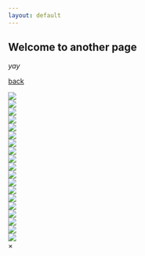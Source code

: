 ```yaml
---
layout: default
---
```


## Welcome to another page

_yay_

[back](./)
 
<!-- The grid: four columns -->
<div class="row">
 <div class="column"> <img src="/assets/images/gallery/answered_prayer.png" onclick="myFunction(this);"></div>
 <div class="column"> <img src="/assets/images/gallery/babel_begins.png" onclick="myFunction(this);"></div>
 <div class="column"> <img src="/assets/images/gallery/churh_on_the_hill.png" onclick="myFunction(this);"></div>
 <div class="column"> <img src="/assets/images/gallery/city_in_the_sky.png" onclick="myFunction(this);"></div>
 <div class="column"> <img src="/assets/images/gallery/city_under_seige.png" onclick="myFunction(this);"></div>
 <div class="column"> <img src="/assets/images/gallery/desolate.png" onclick="myFunction(this);"></div>
 <div class="column"> <img src="/assets/images/gallery/end_of_an_era.png" onclick="myFunction(this);"></div>
</div>
<div class="row">
 <div class="column"> <img src="/assets/images/gallery/hidden_temple.png" onclick="myFunction(this);"></div>
 <div class="column"> <img src="/assets/images/gallery/life_among_the_rocks.png" onclick="myFunction(this);"></div>
 <div class="column"> <img src="/assets/images/gallery/mount_olympus.png" onclick="myFunction(this);"></div>
 <div class="column"> <img src="/assets/images/gallery/new_stone_henge.png" onclick="myFunction(this);"></div>
 <div class="column"> <img src="/assets/images/gallery/out_of_time_and_space.png" onclick="myFunction(this);"></div>
 <div class="column"> <img src="/assets/images/gallery/perfectly_balanced.png" onclick="myFunction(this);"></div>
 <div class="column"> <img src="/assets/images/gallery/temple_of_the_gods.png" onclick="myFunction(this);"></div>
</div>
<div class="row">
 <div class="column"> <img src="/assets/images/gallery/temple_on_the_hill.png" onclick="myFunction(this);"></div>
 <div class="column"> <img src="/assets/images/gallery/forgotten_temple.png" onclick="myFunction(this);"></div>
 <div class="column"> <img src="/assets/images/gallery/the only path forward.png" onclick="myFunction(this);"></div>
 <div class="column"> <img src="/assets/images/gallery/the_world_bruns.png" onclick="myFunction(this);"></div>
 <div class="column"> <img src="/assets/images/gallery/wet_landing.png" onclick="myFunction(this);"></div>
</div>

<!-- The expanding image container -->
<div class="container">
  <!-- Close the image -->
  <span onclick="this.parentElement.style.display='none'" class="closebtn">&times;</span>

  <!-- Expanded image -->
  <img id="expandedImg" style="width:100%">

  <!-- Image text -->
  <div id="imgtext"></div>
</div>
